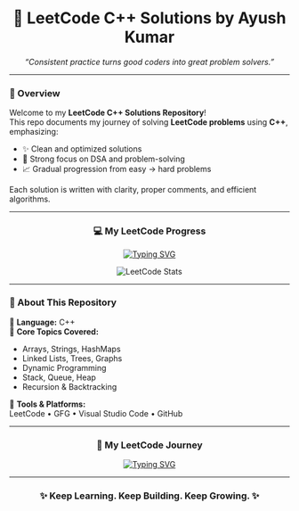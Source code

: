 <!-- ======================================= -->
<!-- 🚀 LeetCode C++ Solutions by Ayush Kumar -->
<!-- ======================================= -->

<h1 align="center">🚀 LeetCode C++ Solutions by Ayush Kumar</h1>

<p align="center">
  <em>“Consistent practice turns good coders into great problem solvers.”</em>
</p>

---

### 🧩 Overview

Welcome to my **LeetCode C++ Solutions Repository**!  
This repo documents my journey of solving **LeetCode problems** using **C++**, emphasizing:
- ✨ Clean and optimized solutions  
- 🧠 Strong focus on DSA and problem-solving  
- 📈 Gradual progression from easy → hard problems  

Each solution is written with clarity, proper comments, and efficient algorithms.

---

<div align="center">

### 💻 My LeetCode Progress

[![Typing SVG](https://readme-typing-svg.demolab.com?font=Fira+Code&weight=600&size=22&pause=1000&color=1ABC9C&center=true&vCenter=true&width=600&lines=450%2B+Problems+Solved;Focused+on+DSA+and+Optimization;Consistent+Every+Day+💪)](https://git.io/typing-svg)

![LeetCode Stats](https://leetcard.jacoblin.cool/ayush-kmr?theme=dark&font=Karma&ext=contest)

</div>

---

### 🧠 About This Repository

📘 **Language:** C++  
🧮 **Core Topics Covered:**  
- Arrays, Strings, HashMaps  
- Linked Lists, Trees, Graphs  
- Dynamic Programming  
- Stack, Queue, Heap  
- Recursion & Backtracking  

🧰 **Tools & Platforms:**  
LeetCode • GFG • Visual Studio Code • GitHub  

---

<div align="center">

### 🌟 My LeetCode Journey

[![Typing SVG](https://readme-typing-svg.demolab.com?font=Fira+Code&weight=600&size=22&pause=1000&color=00C0FF&center=true&vCenter=true&width=600&lines=Ayush+Kumar's+LeetCode+Journey;450%2B+DSA+Questions+Solved;Building+Logic+Everyday+🔥;Striving+for+Perfection+in+Code+💻)](https://git.io/typing-svg)

</div>

---

<h3 align="center">✨ Keep Learning. Keep Building. Keep Growing. ✨</h3>
